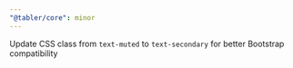 ```yaml
---
"@tabler/core": minor
---
```


Update CSS class from `text-muted` to `text-secondary` for better Bootstrap compatibility
